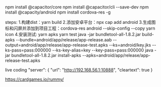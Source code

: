 npm install @capacitor/core
npm install @capacitor/cli --save-dev
npm install @capacity/android
npm install cordova-res -g

steps:
1.构建dist：yarn build
2.添加安卓平台：npx cap add android
3.生成图标和闪屏并添加到项目工程：cordova-res android --skip-config --copy    yarn icon
4.安装测试:  yarn apks    yarn test
          java -jar bundletool-all-1.8.2.jar build-apks --bundle=android/app/release/app-release.aab --output=android/app/release/app-release-test.apks --ks=android/key.jks --ks-pass=pass:000000 --ks-key-alias=key --key-pass=pass:000000
          java -jar bundletool-all-1.8.2.jar install-apks --apks=android/app/release/app-release-test.apks

live coding
"server": {
  "url": "http://192.168.56.1:10888",
  "cleartext": true
}

https://cardgames.io/rummy/
